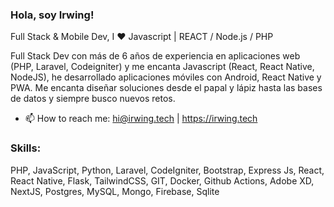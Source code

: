 ### Hola, soy Irwing!

Full Stack & Mobile Dev, I ❤️ Javascript | REACT / Node.js / PHP


Full Stack Dev con más de 6 años de experiencia en aplicaciones web (PHP, Laravel, Codeigniter) y me encanta Javascript (React, React Native, NodeJS), he desarrollado aplicaciones móviles con Android, React Native y PWA. Me encanta diseñar soluciones desde el papal y lápiz hasta las bases de datos y siempre busco nuevos retos.

- 📫 How to reach me: hi@irwing.tech | https://irwing.tech

### Skills:

PHP, JavaScript, Python, Laravel, CodeIgniter, Bootstrap, Express Js, React, React Native, Flask, TailwindCSS, GIT, Docker, Github Actions, Adobe XD, NextJS, Postgres, MySQL, Mongo, Firebase, Sqlite
